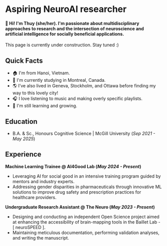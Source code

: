 # Aspiring NeuroAI researcher

#### 👋 Hi! I'm Thuy (she/her). I'm passionate about multidisciplinary approaches to research and the intersection of neuroscience and artificial intelligence for socially beneficial applications.

This page is currently under construction. Stay tuned :)

## Quick Facts
- 🏠 I'm from Hanoi, Vietnam.
- 📍 I'm currently studying in Montreal, Canada.
- 🌎 I’ve also lived in Geneva, Stockholm, and Ottawa before finding my way to this lovely city!
- 🎧 I love listening to music and making overly specific playlists.
- 🌱 I'm still learning and growing. 
  

## Education
- B.A. & Sc., Honours Cognitive Science | McGill University (_Sep 2021 - May 2025_)

## Experience
**Machine Learning Trainee @ AI4Good Lab (_May 2024 - Present_)**
- Leveraging AI for social good in an intensive training program guided by mentors and industry experts.
- Addressing gender disparities in pharmaceuticals through innovative ML solutions to improve drug safety and prescription practices for healthcare providers.

**Undergraduate Research Assistant @ The Neuro (_May 2023 - Present_)**
- Designing and conducting an independent Open Science project aimed at enhancing the accessibility of brain-mapping tools in the Baillet Lab - [ neuroSPEED ].
- Maintaining meticulous documentation, performing validation analyses, and writing the manuscript.


